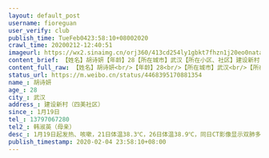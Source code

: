 ```yaml
---
layout: default_post
username: fioreguan
user_verify: club
publish_time: TueFeb0423:58:10+08002020
crawl_time: 20200212-12:40:51
imageurl: https://wx2.sinaimg.cn/orj360/413cd254ly1gbkt7fhzn1j20eo0nataj.jpg,https://wx1.sinaimg.cn/orj360/413cd254ly1gbkt7filedj20g70a8jt0.jpg,https://wx4.sinaimg.cn/orj360/413cd254ly1gbkt7fl1xsj20fs0arju6.jpg,https://wx1.sinaimg.cn/orj360/413cd254ly1gbkt7fl9q7j20cc07wwgb.jpg,https://wx2.sinaimg.cn/orj360/413cd254ly1gbkt7fpivpj20go0hztci.jpg,https://wx2.sinaimg.cn/orj360/413cd254ly1gbkt7fuf6xj20em0jw429.jpg,https://wx4.sinaimg.cn/orj360/413cd254ly1gbkt7fqunxj20gk0jldjw.jpg
content_brief: 【姓名】胡诗妍【年龄】28【所在城市】武汉【所在小区、社区】建设新村（四美社区）【患病时间】1月19日【病情描述】1月19日起发热、咳嗽，21日体温38.3℃，26日体温38.9℃，同日CT影像显示双肺多发斑片状高密度影，初步诊断为病毒性肺炎感染病变，31日CT影像复查显示肺部病灶明显增加。同时，全 ...全文
content_full_raw: 【姓名】胡诗妍<br/>【年龄】28<br/>【所在城市】武汉<br/>【所在小区、社区】建设新村（四美社区）<br/>【患病时间】1月19日<br/>【病情描述】1月19日起发热、咳嗽，21日体温38.3℃，26日体温38.9℃，同日CT影像显示双肺多发斑片状高密度影，初步诊断为病毒性肺炎感染病变，31日CT影像复查显示肺部病灶明显增加。同时，全血细胞计数+CRP检测结果及多项身体症状与新型冠状病毒肺炎十分相似。2月2日核酸测试结果意外呈阴性。病人在等待核酸测试的漫长过程中病情加重，目前呼吸困难，需要吸氧维持。相关诊断书、CT照片等见后<br/>【联系方式】13797067280<br/>【其他紧急联系人】韩淑英（母亲）
status_url: https://m.weibo.cn/status/4468395170881354
name_: 胡诗妍
age_: 28
city_: 武汉
address_: 建设新村（四美社区）
since_: 1月19日
tel_: 13797067280
tel2_: 韩淑英（母亲）
desc_: 1月19日起发热、咳嗽，21日体温38.3℃，26日体温38.9℃，同日CT影像显示双肺多发斑片状高密度影，初步诊断为病毒性肺炎感染病变，31日CT影像复查显示肺部病灶明显增加。同时，全血细胞计数+CRP检测结果及多项身体症状与新型冠状病毒肺炎十分相似。2月2日核酸测试结果意外呈阴性。病人在等待核酸测试的漫长过程中病情加重，目前呼吸困难，需要吸氧维持。相关诊断书、CT照片等见后
publish_timestamp: 2020-02-04 23:58:10+08:00
---
```

